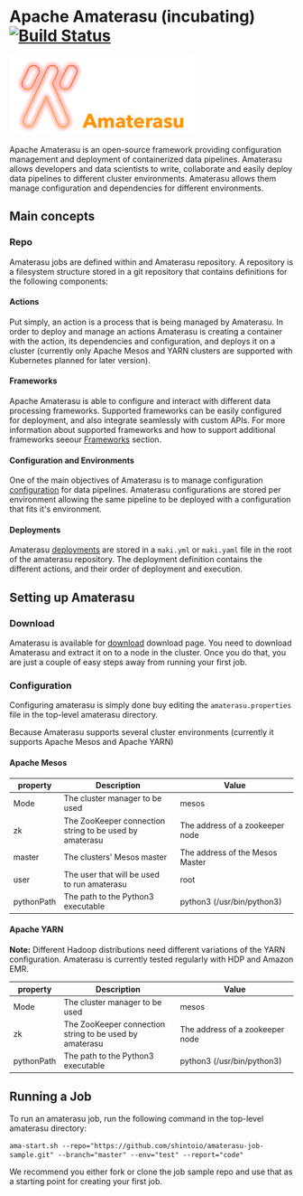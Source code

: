 <!--
  ~ Licensed to the Apache Software Foundation (ASF) under one or more
  ~ contributor license agreements.  See the NOTICE file distributed with
  ~ this work for additional information regarding copyright ownership.
  ~ The ASF licenses this file to You under the Apache License, Version 2.0
  ~ (the "License"); you may not use this file except in compliance with
  ~ the License.  You may obtain a copy of the License at
  ~
  ~      http://www.apache.org/licenses/LICENSE-2.0
  ~
  ~ Unless required by applicable law or agreed to in writing, software
  ~ distributed under the License is distributed on an "AS IS" BASIS,
  ~ WITHOUT WARRANTIES OR CONDITIONS OF ANY KIND, either express or implied.
  ~ See the License for the specific language governing permissions and
  ~ limitations under the License.
  -->

# Apache Amaterasu (incubating) [![Build Status](https://travis-ci.org/apache/incubator-amaterasu.svg?branch=master)](https://travis-ci.org/apache/incubator-amaterasu)

![Apache Amaterasu](images/amaterasu-logo-web.png)                                                        

Apache Amaterasu is an open-source framework providing configuration management and deployment of containerized data pipelines. Amaterasu allows developers and data scientists to write, collaborate and easily deploy data pipelines to different cluster environments. Amaterasu allows them manage configuration and dependencies for different environments.

## Main concepts

### Repo

Amaterasu jobs are defined within and Amaterasu repository. A repository is a filesystem structure stored in a git repository that contains definitions for the following components: 
 
#### Actions

Put simply, an action is a process that is being managed by Amaterasu. In order to deploy and manage an actions Amaterasu is creating a container with the action, its dependencies and configuration, and deploys it on a cluster (currently only Apache Mesos and YARN clusters are supported with Kubernetes planned for later version).

#### Frameworks

Apache Amaterasu is able to configure and interact with different data processing frameworks. Supported frameworks can be easily configured for deployment, and also integrate seamlessly with custom APIs. 
For more information about supported frameworks and how to support additional frameworks seeour  [Frameworks](frameworks/) section.

#### Configuration and Environments  

One of the main objectives of Amaterasu is to manage configuration [configuration](config/) for data pipelines. Amaterasu configurations are stored per environment allowing the same pipeline to be deployed with a configuration that fits it's environment.

#### Deployments

Amaterasu [deployments](deployments/) are stored in a `maki.yml` or `maki.yaml` file in the root of the amaterasu repository. The deployment definition contains the different actions, and their order of deployment and execution.

## Setting up Amaterasu  

### Download

Amaterasu is available for [download](http://amaterasu.incubator.apache.org/downloads.html) download page.
You need to download Amaterasu and extract it on to a node in the cluster. Once you do that, you are just a couple of easy steps away from running your first job.

### Configuration

Configuring amaterasu is simply done buy editing the `amaterasu.properties` file in the top-level amaterasu directory. 

Because Amaterasu supports several cluster environments (currently it supports Apache Mesos and Apache YARN) 

#### Apache Mesos

| property   | Description                    | Value          |
| ---------- | ------------------------------ | -------------- |
| Mode       | The cluster manager to be used | mesos          |
| zk         | The ZooKeeper connection<br> string to be used by<br> amaterasu | The address of a zookeeper node  |
| master     | The clusters' Mesos master | The address of the Mesos Master    |
| user       | The user that will be used<br> to run amaterasu | root          |
| pythonPath | The path to the Python3 executable | python3 (/usr/bin/python3) |

#### Apache YARN

**Note:**  Different Hadoop distributions need different variations of the YARN configuration. Amaterasu is currently tested regularly with HDP and Amazon EMR. 


| property   | Description                    | Value          |
| ---------- | ------------------------------ | -------------- |
| Mode       | The cluster manager to be used | mesos          |
| zk         | The ZooKeeper connection<br> string to be used by<br> amaterasu | The address of a zookeeper node  |
| pythonPath | The path to the Python3 executable | python3 (/usr/bin/python3) |

## Running a Job

To run an amaterasu job, run the following command in the top-level amaterasu directory:

```
ama-start.sh --repo="https://github.com/shintoio/amaterasu-job-sample.git" --branch="master" --env="test" --report="code" 
```

We recommend you either fork or clone the job sample repo and use that as a starting point for creating your first job.